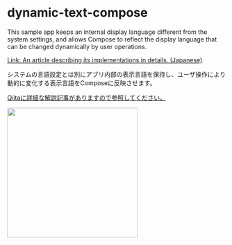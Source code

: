 # dynamic-text-compose

This sample app keeps an internal display language different from the system settings, 
and allows Compose to reflect the display language that can be changed dynamically by user operations.

[Link: An article describing its implementations in details. (Japanese)](https://qiita.com/Seo-4d696b75/items/e78c187213910932b685)

システムの言語設定とは別にアプリ内部の表示言語を保持し、ユーザ操作により動的に変化する表示言語をComposeに反映させます。

<!-- TODO qiita記事のリンクを貼る -->
[Qiitaに詳細な解説記事がありますので参照してください。](https://qiita.com/Seo-4d696b75/items/e78c187213910932b685)

<img src="https://qiita-image-store.s3.ap-northeast-1.amazonaws.com/0/440643/a4858c18-5e9f-3968-71a8-a9a1daef623f.gif" width="300">
